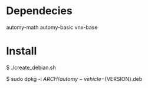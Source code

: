 # Dependecies

automy-math automy-basic vnx-base

# Install

$ ./create_debian.sh

$ sudo dpkg -i ${ARCH}/automy-vehicle-${VERSION}.deb
